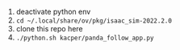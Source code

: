 1. deactivate python env
2. `cd ~/.local/share/ov/pkg/isaac_sim-2022.2.0`
3. clone this repo here
4. `./python.sh kacper/panda_follow_app.py`
